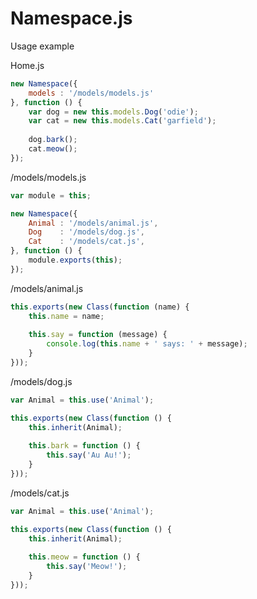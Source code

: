 Namespace.js
============

Usage example

Home.js
```js
new Namespace({
    models : '/models/models.js'
}, function () {
    var dog = new this.models.Dog('odie');
    var cat = new this.models.Cat('garfield');
    
    dog.bark();
    cat.meow();
});
```

/models/models.js
```js
var module = this;

new Namespace({
    Animal : '/models/animal.js',
    Dog    : '/models/dog.js',
    Cat    : '/models/cat.js',
}, function () {
    module.exports(this);
});
```

/models/animal.js
```js
this.exports(new Class(function (name) {
    this.name = name;
    
    this.say = function (message) {
        console.log(this.name + ' says: ' + message);
    }
}));
```

/models/dog.js
```js
var Animal = this.use('Animal');

this.exports(new Class(function () {
    this.inherit(Animal);
    
    this.bark = function () {
        this.say('Au Au!');
    }
}));
```

/models/cat.js
```js
var Animal = this.use('Animal');

this.exports(new Class(function () {
    this.inherit(Animal);
    
    this.meow = function () {
        this.say('Meow!');
    }
}));
```
